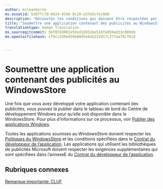 ```yaml
---
author: mcleanbyron
ms.assetid: b307fc7d-0424-459d-8c20-e37e5cfec0d0
description: "Découvrez les conditions qui doivent être respectées par les applications qui utilisent les bibliothèques de publicités Microsoft avant de pouvoir être publiées dans le WindowsStore."
title: "Soumettre une application contenant des publicités au WindowsStore"
translationtype: Human Translation
ms.sourcegitcommit: 5bf07d3001e92ed16931be516fe059ad33c08bb9
ms.openlocfilehash: cf9cc2d9ed59e80d5e9a5222d17c277aa79c7814


---
```


# Soumettre une application contenant des publicités au WindowsStore




Une fois que vous avez développé votre application contenant des publicités, vous pouvez la publier dans le tableau de bord du Centre de développement Windows pour qu’elle soit disponible dans le WindowsStore. Pour plus d’informations sur ce processus, voir [Publier des applications Windows](https://developer.microsoft.com/windows/publish).

Toutes les applications soumises au WindowsStore doivent respecter les [Politiques du WindowsStore](https://msdn.microsoft.com/library/windows/apps/dn764944.aspx) et les conditions spécifiées dans le [Contrat du développeur de l’application](https://msdn.microsoft.com/library/windows/apps/hh694058.aspx). Les applications qui utilisent les bibliothèques de publicités Microsoft doivent respecter les exigences supplémentaires qui sont spécifiées dans l’annexeE du [Contrat du développeur de l’application](https://msdn.microsoft.com/library/windows/apps/hh694058.aspx).

## Rubriques connexes


[Remarque importante: CLUF](important-notice-eula.md)

 

 



<!--HONumber=Aug16_HO3-->


